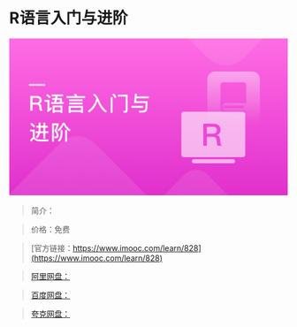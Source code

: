 # R语言入门与进阶

![img](../../assets/5fe442fa00018db405400304.jpg)

> 简介：

> 价格：免费

> [官方链接：https://www.imooc.com/learn/828](https://www.imooc.com/learn/828)

> [阿里网盘：]()

> [百度网盘：]()

> [夸克网盘：]()
